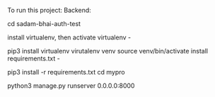 To run this project:
Backend:


cd sadam-bhai-auth-test

install virtualenv, then activate virtualenv -

pip3 install virtualenv
virutalenv venv
source venv/bin/activate
install requirements.txt -

pip3 install -r requirements.txt
cd mypro

python3 manage.py runserver 0.0.0.0:8000
